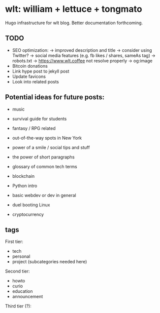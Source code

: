 # wlt: william + lettuce + tongmato
Hugo infrastructure for wlt blog. Better documentation forthcoming.

## TODO
- SEO optimization:
  -> improved description and title
  -> consider using Twitter?
  -> social media features (e.g. fb likes / shares, sameAs tag)
  -> robots.txt
  -> https://www.wlt.coffee not resolve properly
  -> og:image
- Bitcoin donations
- Link hype post to jekyll post
- Update favicons
- Look into related posts

## Potential ideas for future posts:
- music
- survival guide for students
- fantasy / RPG related
- out-of-the-way spots in New York
- power of a smile / social tips and stuff
- the power of short paragraphs
- glossary of common tech terms
- blockchain

- Python intro
- basic webdev or dev in general
- duel booting Linux

- cryptocurrency


## tags
First tier:
- tech
- personal
- project (subcategories needed here)

Second tier:
- howto
- curio
- education
- announcement

Third tier (?):

